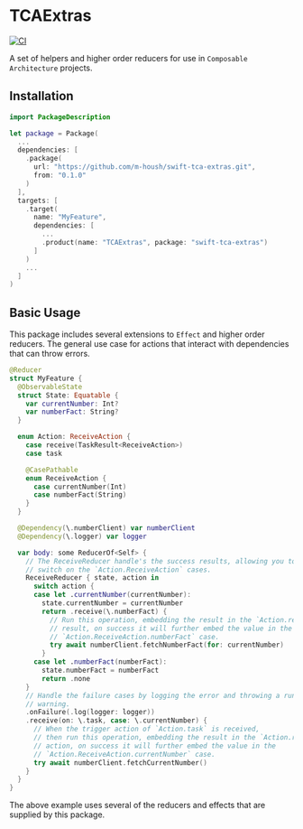 # TCAExtras

[![CI](https://github.com/m-housh/swift-tca-extras/actions/workflows/ci.yml/badge.svg)](https://github.com/m-housh/swift-tca-extras/actions/workflows/ci.yml)

A set of helpers and higher order reducers for use in `Composable Architecture`
projects.

## Installation

```swift
import PackageDescription

let package = Package(
  ...
  dependencies: [
    .package(
      url: "https://github.com/m-housh/swift-tca-extras.git",
      from: "0.1.0"
    )
  ],
  targets: [
    .target(
      name: "MyFeature",
      dependencies: [
        ...
        .product(name: "TCAExtras", package: "swift-tca-extras")
      ]
    )
    ...
  ]
)

```

## Basic Usage

This package includes several extensions to `Effect` and higher order reducers.
The general use case for actions that interact with dependencies that can throw
errors.

```swift
@Reducer
struct MyFeature {
  @ObservableState
  struct State: Equatable {
    var currentNumber: Int?
    var numberFact: String?
  }

  enum Action: ReceiveAction {
    case receive(TaskResult<ReceiveAction>)
    case task

    @CasePathable
    enum ReceiveAction {
      case currentNumber(Int)
      case numberFact(String)
    }
  }

  @Dependency(\.numberClient) var numberClient
  @Dependency(\.logger) var logger

  var body: some ReducerOf<Self> {
    // The ReceiveReducer handle's the success results, allowing you to
    // switch on the `Action.ReceiveAction` cases.
    ReceiveReducer { state, action in
      switch action {
      case let .currentNumber(currentNumber):
        state.currentNumber = currentNumber
        return .receive(\.numberFact) {
          // Run this operation, embedding the result in the `Action.receive`
          // result, on success it will further embed the value in the
          // `Action.ReceiveAction.numberFact` case.
          try await numberClient.fetchNumberFact(for: currentNumber)
        }
      case let .numberFact(numberFact):
        state.numberFact = numberFact
        return .none
    }
    // Handle the failure cases by logging the error and throwing a runtime
    // warning.
    .onFailure(.log(logger: logger))
    .receive(on: \.task, case: \.currentNumber) {
      // When the trigger action of `Action.task` is received,
      // then run this operation, embedding the result in the `Action.receive`
      // action, on success it will further embed the value in the
      // `Action.ReceiveAction.currentNumber` case.
      try await numberClient.fetchCurrentNumber()
    }
  }
}
```

The above example uses several of the reducers and effects that are supplied by
this package.
